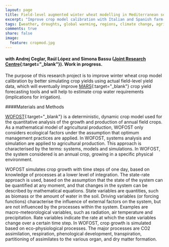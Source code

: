 ```yaml
---
layout: page
title: Field-level augmented winter wheat modelling in Mediterranean semi-arid regions - An application to the Po river basin and Castilla y León
excerpt: "Improve crop model calibration with Italian and Spanish farm-level data"
tags: [weather, droughts, global warming, regions, climate change, agriculture, crop, yields, adaptation, remote sensing, satellite]
comments: true
share: false
image:
  feature: cropmod.jpg
---
```


#### with Andrej Ceglar, Raúl López and Simona Bassu ([Joint Research Centre](https://ec.europa.eu/jrc/en/mars){:target="_blank"}). Work in progress.

The purpose of this research project is to improve winter wheat crop model calibration by better simulating crop yields using actual field-level yield data, which will eventually improve [MARS](https://ec.europa.eu/jrc/en/research-topic/crop-yield-forecasting){:target="_blank"} crop yield forecasting tools and will help to estimate crop water requirements (implications for irrigation).

####Materials and Methods

[WOFOST](http://bioma.jrc.ec.europa.eu/documentation/Wofost%20Modelling%20Solution%20Documentation.pdf){:target="_blank"} is a deterministic, dynamic crop model used for the quantitative analysis of the growth and production of annual field crops. As a mathematical model of agricultural production, WOFOST only considers ecological factors under the assumption that optimum management practices are applied. In WOFOST, systems analysis and simulation are applied to agricultural production. This approach is characterised by the terms: systems, models and simulations. In WOFOST, the system considered is an annual crop, growing in a specific physical environment.

WOFOST simulates crop growth with time steps of one day, based on knowledge of processes at a lower level of integration. The state-rate approach is used, based on the assumption that the state of the system can be quantified at any moment, and that changes in the system can be described by mathematical equations. State variables are quantities, such as biomass or the amount of water in the soil. Driving variables (or forcing functions) characterise the influence of external factors on the system, but are not influenced by the processes within the system. Examples are macro-meteorological variables, such as radiation, air temperature and precipitation. Rate variables indicate the rate at which the state variables change over a certain time step.
In WOFOST, crop growth is simulated based on eco-physiological processes. The major processes are CO2 assimilation, respiration, phenological development, transpiration, partitioning of assimilates to the various organ, and dry matter formation.
